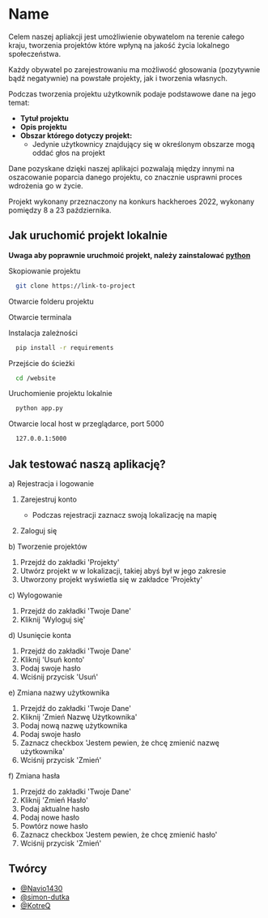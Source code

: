 # Name

Celem naszej apliakcji jest umożliwienie obywatelom na terenie całego kraju, tworzenia projektów które wpłyną na jakość życia lokalnego społeczeństwa.

Każdy obywatel po zarejestrowaniu ma możliwość głosowania (pozytywnie bądź negatywnie) na powstałe projekty, jak i tworzenia własnych.

Podczas tworzenia projektu użytkownik podaje podstawowe dane na jego temat:

-   **Tytuł projektu**
-   **Opis projektu**
-   **Obszar którego dotyczy projekt:**
    -   Jedynie użytkownicy znajdujący się w określonym obszarze mogą oddać głos na projekt

Dane pozyskane dzięki naszej aplikajci pozwalają między innymi na oszacowanie poparcia danego projektu, co znacznie usprawni proces wdrożenia go w życie.

Projekt wykonany przeznaczony na konkurs hackheroes 2022, wykonany pomiędzy 8 a 23 października.

## Jak uruchomić projekt lokalnie

**Uwaga aby poprawnie uruchmoić projekt, należy zainstalować [python](https://www.python.org/downloads/)**

Skopiowanie projektu

```bash
  git clone https://link-to-project
```

Otwarcie folderu projektu

Otwarcie terminala

Instalacja zależności

```bash
  pip install -r requirements
```

Przejście do ścieżki

```bash
  cd /website
```

Uruchomienie projektu lokalnie

```bash
  python app.py
```

Otwarcie local host w przeglądarce, port 5000

```bash
  127.0.0.1:5000
```

## Jak testować naszą aplikację?

a) Rejestracja i logowanie

1. Zarejestruj konto

    - Podczas rejestracji zaznacz swoją lokalizację na mapię

2. Zaloguj się

b) Tworzenie projektów

1. Przejdź do zakładki 'Projekty'
2. Utwórz projekt w w lokalizacji, takiej abyś był w jego zakresie
3. Utworzony projekt wyświetla się w zakładce 'Projekty'

c) Wylogowanie

1. Przejdź do zakładki 'Twoje Dane'
2. Kliknij 'Wyloguj się'

d) Usunięcie konta

1. Przejdź do zakładki 'Twoje Dane'
2. Kliknij 'Usuń konto'
3. Podaj swoje hasło
4. Wciśnij przycisk 'Usuń'

e) Zmiana nazwy użytkownika

1. Przejdź do zakładki 'Twoje Dane'
2. Kliknij 'Zmień Nazwę Użytkownika'
3. Podaj nową nazwę użytkownika
4. Podaj swoje hasło
5. Zaznacz checkbox 'Jestem pewien, że chcę zmienić nazwę użytkownika'
6. Wciśnij przycisk 'Zmień'

f) Zmiana hasła

1. Przejdź do zakładki 'Twoje Dane'
2. Kliknij 'Zmień Hasło'
3. Podaj aktualne hasło
4. Podaj nowe hasło
5. Powtórz nowe hasło
6. Zaznacz checkbox 'Jestem pewien, że chcę zmienić hasło'
7. Wciśnij przycisk 'Zmień'

## Twórcy

-   [@Navio1430](https://github.com/Navio1430)
-   [@simon-dutka](https://github.com/simon-dutka)
-   [@KotreQ](https://github.com/KotreQ)
